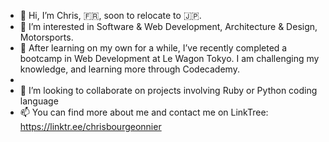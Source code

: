 - 👋 Hi, I’m Chris, :fr:, soon to relocate to :jp:.
- 👀 I’m interested in Software & Web Development, Architecture & Design, Motorsports.
- 🌱 After learning on my own for a while, I’ve recently completed a bootcamp in Web Development at Le Wagon Tokyo. I am challenging my knowledge, and learning more through Codecademy.
- 
- 💞️ I’m looking to collaborate on projects involving Ruby or Python coding language
- 📫 You can find more about me and contact me on LinkTree:
   https://linktr.ee/chrisbourgeonnier
